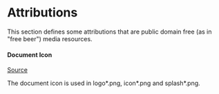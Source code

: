 # Attributions

This section defines some attributions that are public domain free (as in "free beer")
media resources.

#### Document Icon

[Source](https://www.iconfinder.com/icons/763377/business_data_doc_document_documents_editor_file_files_format_office_page_paper_text_icon#size=128)

The document icon is used in logo\*.png, icon\*.png and splash\*.png.
